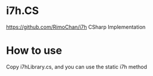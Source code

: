 # i7h.CS
 https://github.com/RimoChan/i7h CSharp Implementation
# How to use
 Copy i7hLibrary.cs, and you can use the static i7h method
